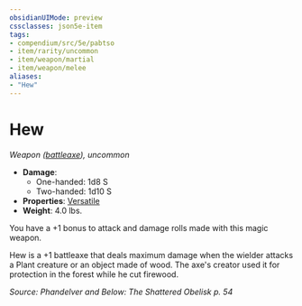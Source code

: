 ```yaml
---
obsidianUIMode: preview
cssclasses: json5e-item
tags:
- compendium/src/5e/pabtso
- item/rarity/uncommon
- item/weapon/martial
- item/weapon/melee
aliases: 
- "Hew"
---
```

# Hew
*Weapon ([battleaxe](Mechanics/items/battleaxe.md)), uncommon*  

- **Damage**:
  - One-handed: 1d8 S
  - Two-handed: 1d10 S
- **Properties**: [Versatile](Mechanics/Rules/item-properties.md#Versatile)
- **Weight**: 4.0 lbs.

You have a +1 bonus to attack and damage rolls made with this magic weapon.

Hew is a +1 battleaxe that deals maximum damage when the wielder attacks a Plant creature or an object made of wood. The axe's creator used it for protection in the forest while he cut firewood.

*Source: Phandelver and Below: The Shattered Obelisk p. 54*